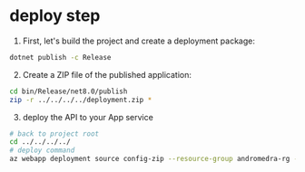# deploy step
1. First, let's build the project and create a deployment package:
```sh
dotnet publish -c Release
```

2. Create a ZIP file of the published application:
```sh
cd bin/Release/net8.0/publish
zip -r ../../../../deployment.zip *
```

3. deploy the API to your App service
```sh
# back to project root
cd ../../../../
# deploy command
az webapp deployment source config-zip --resource-group andromedra-rg --name andromedra-dotnet-voon --src deployment.
```